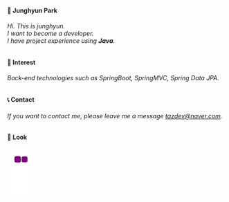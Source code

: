 #### 🍄 Junghyun Park
###### Hi. This is junghyun. <br> I want to become a developer. <br> I have project experience using **Java**. <br> 
#### 🌈 Interest
###### Back-end technologies such as SpringBoot, SpringMVC, Spring Data JPA. <br> 

#### 📞 Contact
###### If you want to contact me, please leave me a message tazdev@naver.com.

#### 👀 Look
![snake gif](https://github.com/taz-dev/taz-dev/blob/output/github-contribution-grid-snake.gif)

